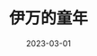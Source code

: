 ---
title: '伊万的童年'
date: '2023-03-01'
price: '20.0'
theaters: ['北京大学百周年纪念讲堂']
seat: ['8-2  1F']
remark: ['原声', '导赏']
---